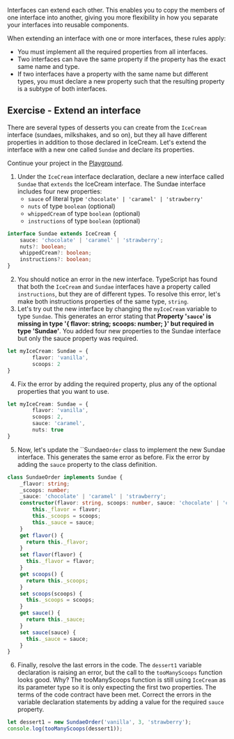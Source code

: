 Interfaces can extend each other. This enables you to copy the members of one interface into another, giving you more flexibility in how you separate your interfaces into reusable components.

When extending an interface with one or more interfaces, these rules apply:
- You must implement all the required properties from all interfaces.
- Two interfaces can have the same property if the property has the exact same name and type.
- If two interfaces have a property with the same name but different types, you must declare a new property such that the resulting property is a subtype of both interfaces.

## Exercise - Extend an interface

There are several types of desserts you can create from the ``IceCream`` interface (sundaes, milkshakes, and so on), but they all have different properties in addition to those declared in IceCream. Let's extend the interface with a new one called `Sundae` and declare its properties.

Continue your project in the [Playground](https://www.typescriptlang.org/play).

1. Under the ``IceCream`` interface declaration, declare a new interface called ``Sundae`` that `extends` the IceCream interface. The Sundae interface includes four new properties:
    - `sauce` of literal type `'chocolate' | 'caramel' | 'strawberry'`
    - `nuts` of type `boolean` (optional)
    - `whippedCream` of type `boolean` (optional)
    - `instructions` of type `boolean` (optional)

```typescript
interface Sundae extends IceCream {
    sauce: 'chocolate' | 'caramel' | 'strawberry';
    nuts?: boolean;
    whippedCream?: boolean;
    instructions?: boolean;
}
```

2. You should notice an error in the new interface. TypeScript has found that both the `IceCream` and `Sundae` interfaces have a property called ``instructions``, but they are of different types. To resolve this error, let's make both instructions properties of the same type, `string`.
1. Let's try out the new interface by changing the `myIceCream` variable to type ``Sundae``. This generates an error stating that **Property '`sauce`' is missing in type '{ flavor: string; scoops: number; }' but required in type 'Sundae'**. You added four new properties to the Sundae interface but only the sauce property was required.

```typescript
let myIceCream: Sundae = {
        flavor: 'vanilla',
        scoops: 2
}

```

4. Fix the error by adding the required property, plus any of the optional properties that you want to use.

```typescript
let myIceCream: Sundae = {
        flavor: 'vanilla',
        scoops: 2,
        sauce: 'caramel',
        nuts: true
}

```

5. Now, let's update the ``Sundae`Order` class to implement the new Sundae interface. This generates the same error as before. Fix the error by adding the `sauce` property to the class definition.

```typescript
class SundaeOrder implements Sundae {
    _flavor: string;
    _scoops: number;
    _sauce: 'chocolate' | 'caramel' | 'strawberry';
    constructor(flavor: string, scoops: number, sauce: 'chocolate' | 'caramel' | 'strawberry') {
        this._flavor = flavor;
        this._scoops = scoops;
        this._sauce = sauce;
    }
    get flavor() {
      return this._flavor;
    }
    set flavor(flavor) {
      this._flavor = flavor;
    }
    get scoops() {
      return this._scoops;
    }
    set scoops(scoops) {
      this._scoops = scoops;
    }
    get sauce() {
      return this._sauce;
    }
    set sauce(sauce) {
      this._sauce = sauce;
    }
}
```

6. Finally, resolve the last errors in the code. The `dessert1` variable declaration is raising an error, but the call to the ``tooManyScoops`` function looks good. Why? The tooManyScoops function is still using `IceCream` as its parameter type so it is only expecting the first two properties. The terms of the code contract have been met. Correct the errors in the variable declaration statements by adding a value for the required `sauce` property.

```typescript
let dessert1 = new SundaeOrder('vanilla', 3, 'strawberry');
console.log(tooManyScoops(dessert1));
```
